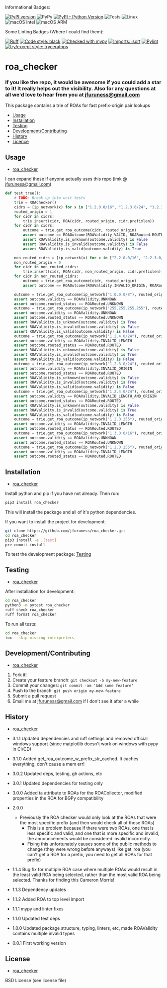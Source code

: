 Informational Badges:

[![PyPI version](https://badge.fury.io/py/roa_checker.svg)](https://badge.fury.io/py/roa_checker)
![PyPy](https://img.shields.io/badge/PyPy-7.3.17-blue)
[![PyPI - Python Version](https://img.shields.io/pypi/pyversions/roa_checker)](https://pypi.org/project/roa_checker/)
![Tests](https://github.com/jfuruness/roa_checker/actions/workflows/tests.yml/badge.svg)
![Linux](https://img.shields.io/badge/os-Linux-blue.svg)
![macOS Intel](https://img.shields.io/badge/os-macOS_Intel-lightgrey.svg)
![macOS ARM](https://img.shields.io/badge/os-macOS_ARM-lightgrey.svg)

Some Linting Badges (Where I could find them):

[![Ruff](https://img.shields.io/endpoint?url=https://raw.githubusercontent.com/charliermarsh/ruff/main/assets/badge/v2.json)](https://github.com/astral-sh/ruff)
[![Code style: black](https://img.shields.io/badge/code%20style-black-000000.svg)](https://github.com/psf/black)
[![Checked with mypy](https://img.shields.io/badge/mypy-checked-2A6DBA.svg)](http://mypy-lang.org/)
[![Imports: isort](https://img.shields.io/badge/%20imports-isort-%231674b1?style=flat&labelColor=ef8336)](https://pycqa.github.io/isort/)
[![Pylint](https://img.shields.io/badge/linting-pylint-yellowgreen)](https://github.com/pylint-dev/pylint/tree/main)
[![try/except style: tryceratops](https://img.shields.io/badge/try%2Fexcept%20style-tryceratops%20%F0%9F%A6%96%E2%9C%A8-black)](https://github.com/guilatrova/tryceratops)

# roa\_checker


### If you like the repo, it would be awesome if you could add a star to it! It really helps out the visibility. Also for any questions at all we'd love to hear from you at jfuruness@gmail.com

This package contains a trie of ROAs for fast prefix-origin pair lookups

* [Usage](#usage)
* [Installation](#installation)
* [Testing](#testing)
* [Development/Contributing](#developmentcontributing)
* [History](#history)
* [Licence](#license)

## Usage
* [roa\_checker](#roa_checker)


I can expand these if anyone actually uses this repo (lmk @ jfuruness@gmail.com)

```python
def test_tree():
    # TODO: Break up into unit tests
    trie = ROAChecker()
    cidrs = [ip_network(x) for x in ["1.2.0.0/16", "1.2.3.0/24", "1.2.3.4"]]
    routed_origin = 1
    for cidr in cidrs:
        trie.insert(cidr, ROA(cidr, routed_origin, cidr.prefixlen))
    for cidr in cidrs:
        outcome = trie.get_roa_outcome(cidr, routed_origin)
        assert outcome == ROAOutcome(ROAValidity.VALID, ROARouted.ROUTED)
        assert ROAValidity.is_unknown(outcome.validity) is False
        assert ROAValidity.is_invalid(outcome.validity) is False
        assert ROAValidity.is_valid(outcome.validity) is True

    non_routed_cidrs = [ip_network(x) for x in ["2.2.0.0/16", "2.2.3.0/24", "2.2.3.4"]]
    non_routed_origin = 0
    for cidr in non_routed_cidrs:
        trie.insert(cidr, ROA(cidr, non_routed_origin, cidr.prefixlen))
    for cidr in non_routed_cidrs:
        outcome = trie.get_roa_outcome(cidr, routed_origin)
        assert outcome == ROAOutcome(ROAValidity.INVALID_ORIGIN, ROARouted.NON_ROUTED)

    outcome = trie.get_roa_outcome(ip_network("1.0.0.0/8"), routed_origin)
    assert outcome.validity == ROAValidity.UNKNOWN
    assert outcome.routed_status == ROARouted.UNKNOWN
    outcome = trie.get_roa_outcome(ip_network("255.255.255.255"), routed_origin)
    assert outcome.validity == ROAValidity.UNKNOWN
    assert outcome.routed_status == ROARouted.UNKNOWN
    assert ROAValidity.is_unknown(outcome.validity) is True
    assert ROAValidity.is_invalid(outcome.validity) is False
    assert ROAValidity.is_valid(outcome.validity) is False
    outcome = trie.get_roa_outcome(ip_network("1.2.4.0/24"), routed_origin)
    assert outcome.validity == ROAValidity.INVALID_LENGTH
    assert outcome.routed_status == ROARouted.ROUTED
    assert ROAValidity.is_unknown(outcome.validity) is False
    assert ROAValidity.is_invalid(outcome.validity) is True
    assert ROAValidity.is_valid(outcome.validity) is False
    outcome = trie.get_roa_outcome(ip_network("1.2.3.0/24"), routed_origin + 1)
    assert outcome.validity == ROAValidity.INVALID_ORIGIN
    assert outcome.routed_status == ROARouted.ROUTED
    assert ROAValidity.is_unknown(outcome.validity) is False
    assert ROAValidity.is_invalid(outcome.validity) is True
    assert ROAValidity.is_valid(outcome.validity) is False
    outcome = trie.get_roa_outcome(ip_network("1.2.4.0/24"), routed_origin + 1)
    assert outcome.validity == ROAValidity.INVALID_LENGTH_AND_ORIGIN
    assert outcome.routed_status == ROARouted.ROUTED
    assert ROAValidity.is_unknown(outcome.validity) is False
    assert ROAValidity.is_invalid(outcome.validity) is True
    assert ROAValidity.is_valid(outcome.validity) is False
    outcome = trie.get_roa_outcome(ip_network("1.2.0.255"), routed_origin)
    assert outcome.validity == ROAValidity.INVALID_LENGTH
    assert outcome.routed_status == ROARouted.ROUTED
    outcome = trie.get_roa_outcome(ip_network("1.3.0.0/16"), routed_origin)
    assert outcome.validity == ROAValidity.UNKNOWN
    assert outcome.routed_status == ROARouted.UNKNOWN
    outcome = trie.get_roa_outcome(ip_network("1.2.0.255"), routed_origin)
    assert outcome.validity == ROAValidity.INVALID_LENGTH
    assert outcome.routed_status == ROARouted.ROUTED
```

## Installation
* [roa\_checker](#roa_checker)

Install python and pip if you have not already. Then run:

```bash
pip3 install roa_checker
```

This will install the package and all of it's python dependencies.

If you want to install the project for development:
```bash
git clone https://github.com/jfuruness/roa_checker.git
cd roa_checker
pip3 install -e .[test]
pre-commit install
```

To test the development package: [Testing](#testing)


## Testing
* [roa\_checker](#roa_checker)

After installation for development:

```bash
cd roa_checker
python3 -m pytest roa_checker
ruff check roa_checker
ruff format roa_checker
```

To run all tests:

```bash
cd roa_checker
tox --skip-missing-interpreters
```

## Development/Contributing
* [roa\_checker](#roa_checker)

1. Fork it!
2. Create your feature branch: `git checkout -b my-new-feature`
3. Commit your changes: `git commit -am 'Add some feature'`
4. Push to the branch: `git push origin my-new-feature`
5. Submit a pull request
6. Email me at jfuruness@gmail.com if I don't see it after a while

## History
* [roa\_checker](#roa_checker)

* 3.1.1 Updated dependencies and ruff settings and removed official windows support (since matplotlib doesn't work on windows with pypy in CI/CD)
* 3.1.0 Added get_roa_outcome_w_prefix_str_cached. It caches everything, don't cause a mem err!
* 3.0.2 Updated deps, testing, gh actions, etc
* 3.0.1 Updated dependencies for testing only
* 3.0.0 Added ta attribute to ROAs for the ROACollector, modified properties in the ROA for BGPy compatibility
* 2.0.0
    * Previously the ROA checker would only look at the ROAs that were the most specific prefix (and then would check all of those ROAs)
        * This is a problem because if there were two ROAs, one that is less specific and valid, and one that is more specific and invalid, the announcements would be considered invalid incorrectly.
        * Fixing this unfortunately causes some of the public methods to change (they were wrong before anyways) like get_roa (you can't get a ROA for a prefix, you need to get all ROAs for that prefix)
* 1.1.4 Bug fix for multiple ROA case where multiple ROAs would result in the least valid ROA being selected, rather than the most valid ROA being selected. Thanks for finding this Cameron Morris!
* 1.1.3 Dependency updates
* 1.1.2 Added ROA to top level import
* 1.1.1 mypy and linter fixes
* 1.1.0 Updated test deps
* 1.0.0 Updated package structure, typing, linters, etc, made ROAValidity contains multiple invalid types
* 0.0.1 First working version


## License
* [roa\_checker](#roa_checker)

BSD License (see license file)
